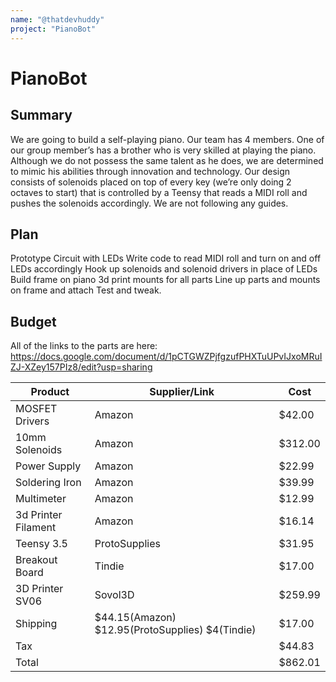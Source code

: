 ```yaml
---
name: "@thatdevhuddy"
project: "PianoBot"
---
```


# PianoBot

## Summary

We are going to build a self-playing piano. Our team has 4 members. One of our group member’s has a brother who is very skilled at playing the piano. Although we do not possess the same talent as he does, we are determined to mimic his abilities through innovation and technology. Our design consists of solenoids placed on top of every key (we’re only doing 2 octaves to start) that is controlled by a Teensy that reads a MIDI roll and pushes the solenoids accordingly. We are not following any guides.

## Plan

Prototype Circuit with LEDs
Write code to read MIDI roll and turn on and off LEDs accordingly
Hook up solenoids and solenoid drivers in place of LEDs
Build frame on piano
3d print mounts for all parts
Line up parts and mounts on frame and attach
Test and tweak.


## Budget


All of the links to the parts are here: https://docs.google.com/document/d/1pCTGWZPjfgzufPHXTuUPvIJxoMRuIZJ-XZey157PIz8/edit?usp=sharing

| Product           | Supplier/Link                         | Cost    |
| ---------------   | ------------------------------------- | ------  |
| MOSFET Drivers    | Amazon                                | $42.00  |
| 10mm Solenoids    | Amazon                                | $312.00 |
| Power Supply      | Amazon                                | $22.99  |
| Soldering Iron    | Amazon                                | $39.99  |
| Multimeter        | Amazon                                | $12.99  |
|3d Printer Filament| Amazon                                | $16.14  |
| Teensy 3.5        | ProtoSupplies                         | $31.95  |
| Breakout Board    | Tindie                                | $17.00  |
| 3D Printer SV06   | Sovol3D                               | $259.99 |
| Shipping          |$44.15(Amazon) $12.95(ProtoSupplies) $4(Tindie)  | $17.00  |
| Tax               |                                       | $44.83  |
|Total              |                                       | $862.01 |
